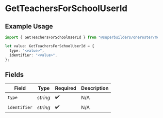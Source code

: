 # GetTeachersForSchoolUserId

## Example Usage

```typescript
import { GetTeachersForSchoolUserId } from "@superbuilders/oneroster/models/operations";

let value: GetTeachersForSchoolUserId = {
  type: "<value>",
  identifier: "<value>",
};
```

## Fields

| Field              | Type               | Required           | Description        |
| ------------------ | ------------------ | ------------------ | ------------------ |
| `type`             | *string*           | :heavy_check_mark: | N/A                |
| `identifier`       | *string*           | :heavy_check_mark: | N/A                |